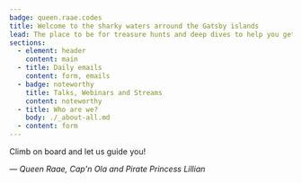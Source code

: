 ```yaml
---
badge: queen.raae.codes
title: Welcome to the sharky waters arround the Gatsby islands
lead: The place to be for treasure hunts and deep dives to help you get the most out of Gatsby
sections:
  - element: header
    content: main
  - title: Daily emails
    content: form, emails
  - badge: noteworthy
    title: Talks, Webinars and Streams
    content: noteworthy
  - title: Who are we?
    body: ./_about-all.md
  - content: form
---
```


Climb on board and let us guide you!

_— Queen Raae, Cap'n Ola and Pirate Princess Lillian_
